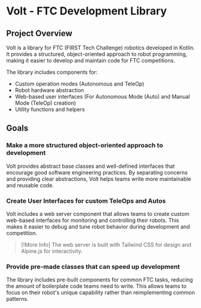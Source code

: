 # Volt - FTC Development Library

## Project Overview

Volt is a library for FTC (FIRST Tech Challenge) robotics developed in Kotlin. It provides a structured, object-oriented
approach to robot programming, making it easier to develop and maintain code for FTC competitions.

The library includes components for:

- Custom operation modes (Autonomous and TeleOp)
- Robot hardware abstraction
- Web-based user interfaces (For Autonomous Mode (Auto) and Manual Mode (TeleOp) creation)
- Utility functions and helpers

## Goals

### Make a more structured object-oriented approach to development

Volt provides abstract base classes and well-defined interfaces that encourage good software engineering practices. By
separating concerns and providing clear abstractions, Volt helps teams write more maintainable and reusable code.

### Create User Interfaces for custom TeleOps and Autos

Volt includes a web server component that allows teams to create custom web-based interfaces for monitoring and
controlling their robots. This makes it easier to debug and tune robot behavior during development and competition.

> [!More Info]
> The web server is built with Tailwind CSS for design and Alpine.js for interactivity.

### Provide pre-made classes that can speed up development

The library includes pre-built components for common FTC tasks, reducing the amount of boilerplate code teams need to
write. This allows teams to focus on their robot's unique capability rather than reimplementing common patterns.